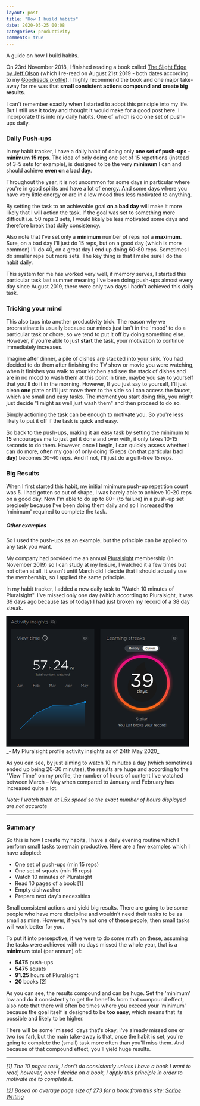 ```yaml
---
layout: post
title: "How I build habits"
date: 2020-05-25 00:08
categories: productivity
comments: true
---
```


A guide on how I build habits.

<!--more-->

On 23rd November 2018, I finished reading a book called [The Slight Edge by Jeff Olson](https://www.goodreads.com/book/show/23130805-the-slight-edge) (which I re-read on August 21st 2019 - both dates according to  my [Goodreads profile](https://www.goodreads.com/jameslieu)). I highly recommend the book and one major take-away for me was that **small consistent actions compound and create big results**.

I can't remember exactly when I started to adopt this principle into my life. But I still use it today and thought it would make for a good post here. I incorporate this into my daily habits. One of which is do one set of push-ups daily.

### Daily Push-ups

In my habit tracker, I have a daily habit of doing only **one set of push-ups – minimum 15 reps**. The idea of only doing one set of 15 repetitions (instead of 3-5 sets for example), is designed to be the very **minimum** I can and should achieve **even on a bad day**.

Throughout the year, it is not uncommon for some days in particular where you're in good spirits and have a lot of energy. And some days where you have very little energy or are in a low mood thus less motivated to anything.

By setting the task to an achievable goal **on a bad day** will make it more likely that I will action the task. If the goal was set to something more difficult i.e. 50 reps 3 sets, I would likely be less motivated some days and therefore break that daily consistency.

Also note that I've set only a **minimum** number of reps not a **maximum**. Sure, on a bad day I'll just do 15 reps, but on a good day (which is more common) I'll do 40, on a great day I end up doing 60-80 reps. Sometimes I do smaller reps but more sets. The key thing is that I make sure I do the habit daily.

This system for me has worked very well, if memory serves, I started this particular task last summer meaning I've been doing push-ups almost every day since August 2019, there were only two days I hadn't achieved this daily task.

### Tricking your mind

This also taps into another productivity trick. The reason why we procrastinate is usually because our minds just isn't in the 'mood' to do a particular task or chore, so we tend to put it off by doing something else. However, if you're able to just **start** the task, your motivation to continue immediately increases.

Imagine after dinner, a pile of dishes are stacked into your sink. You had decided to do them after finishing the TV show or movie you were watching, when it finishes you walk to your kitchen and see the stack of dishes and are in no mood to wash them at this point in time, maybe you say to yourself that you'll do it in the morning. However, If you just say to yourself, I'll just clean **one** plate or I'll just move them to the side so I can access the faucet, which are small and easy tasks. The moment you start doing this, you might just decide "I might as well just wash them" and then proceed to do so.

Simply actioning the task can be enough to motivate you. So you're less likely to put it off if the task is quick and easy.

So back to the push-ups, making it an easy task by setting the minimum to **15** encourages me to just get it done and over with, it only takes 10-15 seconds to do them. However, once I begin, I can quickly assess whether I can do more, often my goal of only doing 15 reps (on that particular **bad day**) becomes 30-40 reps. And if not, I'll just do a guilt-free 15 reps.

### Big Results

When I first started this habit, my initial minimum push-up repetition count was 5. I had gotten so out of shape, I was barely able to achieve 10-20 reps on a good day. Now I'm able to do up to 80+ (to failure) in a push-up set precisely because I've been doing them daily and so I increased the 'minimum' required to complete the task.

##### Other examples

So I used the push-ups as an example, but the principle can be applied to any task you want.

My company had provided me an annual [Pluralsight](https://pluralsight.com/) membership (In November 2019) so I can study at my leisure, I watched it a few times but not often at all. It wasn't until March did I decide that I should actually use the membership, so I applied the same principle.

In my habit tracker, I added a new daily task to "Watch 10 minutes of Pluralsight". I've missed only one day (which according to Pluralsight, it was 39 days ago because (as of today) I had just broken my record of a 38 day streak.

<img src="/assets/media/how-i-build-habits-1.png" style="height: 350px;"/>
_- My Pluralsight profile activity insights as of 24th May 2020_

As you can see, by just aiming to watch 10 minutes a day (which sometimes ended up being 20-30 minutes), the results are huge and according to the "View Time" on my profile, the number of hours of content I've watched between March – May when compared to January and February has increased quite a lot.

_Note: I watch them at 1.5x speed so the exact number of hours displayed are not accurate_

___

### Summary

So this is how I create my habits, I have a daily evening routine which I perform small tasks to remain productive. Here are a few examples which I have adopted:

- One set of push-ups (min 15 reps)
- One set of squats (min 15 reps)
- Watch 10 minutes of Pluralsight
- Read 10 pages of a book [1]
- Empty dishwasher
- Prepare next day's necessities

Small consistent actions and yield big results. There are going to be some people who have more discipline and wouldn't need their tasks to be as small as mine. However, if you're not one of these people, then small tasks will work better for you.

To put it into persepctive, if we were to do some math on these, assuming the tasks were achieved with no days missed the whole year, that is a **minimum** total (per annum) of:

- **5475** push-ups
- **5475** squats
- **91.25** hours of Pluralsight
- **20** books [2]

As you can see, the results compound and can be huge. Set the 'minimum' low and do it consistently to get the benefits from that compound effect, also note that there will often be times where you exceed your 'minimum' because the goal itself is designed to be **too easy**, which means that its possible and likely to be higher.

There will be some 'missed' days that's okay, I've already missed one or two (so far), but the main take-away is that, once the habit is set, you're going to complete the (small) task more often than you'll miss them. And because of that compound effect, you'll yield huge results.

---

_[1] The 10 pages task, I don't do consistently unless I have a book I want to read, however, once I decide on a book, I apply this principle in order to motivate me to complete it._

_[2] Based on average page size of 273 for a book from this site: [Scribe Writing](https://scribewriting.com/how-long-should-book-be/)_